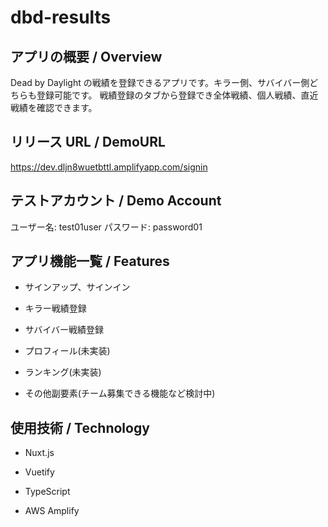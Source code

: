 # dbd-results

## アプリの概要 / Overview

Dead by Daylight の戦績を登録できるアプリです。キラー側、サバイバー側どちらも登録可能です。
戦績登録のタブから登録でき全体戦績、個人戦績、直近戦績を確認できます。

## リリース URL / DemoURL

https://dev.dljn8wuetbttl.amplifyapp.com/signin

## テストアカウント / Demo Account

ユーザー名: test01user
パスワード: password01

## アプリ機能一覧 / Features

- サインアップ、サインイン

- キラー戦績登録

- サバイバー戦績登録

- プロフィール(未実装)

- ランキング(未実装)

- その他副要素(チーム募集できる機能など検討中)

## 使用技術 / Technology

- Nuxt.js

- Vuetify

- TypeScript

- AWS Amplify
